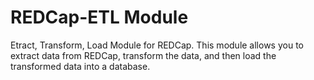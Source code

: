 REDCap-ETL Module
==========================

Etract, Transform, Load Module for REDCap. This module allows you to extract data from REDCap, transform the data, and then load the transformed data into a database.


